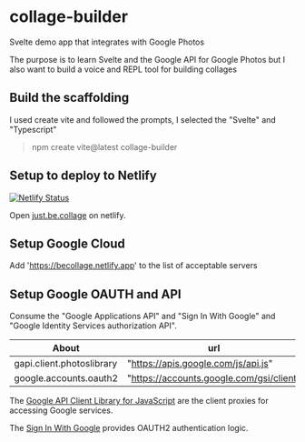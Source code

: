 # collage-builder

Svelte demo app that integrates with Google Photos

The purpose is to learn Svelte and the Google API for Google Photos but I also want to build a voice and REPL tool for building collages

## Build the scaffolding

I used create vite and followed the prompts, I selected the "Svelte" and "Typescript"
>npm create vite@latest collage-builder

## Setup to deploy to Netlify

[![Netlify Status](https://api.netlify.com/api/v1/badges/91fa781a-0ba5-44f4-ab28-cc70e3551989/deploy-status)](https://app.netlify.com/sites/becollage/deploys)

Open [just.be.collage](https://becollage.netlify.app/) on netlify.

## Setup Google Cloud

Add 'https://becollage.netlify.app' to the list of acceptable servers

## Setup Google OAUTH and API

Consume the "Google Applications API" and "Sign In With Google" and "Google Identity Services authorization API".

| About| url |
| -----| --- |
| gapi.client.photoslibrary     |"https://apis.google.com/js/api.js"|
| google.accounts.oauth2        |"https://accounts.google.com/gsi/client"|

The [Google API Client Library for JavaScript](https://github.com/google/google-api-javascript-client) are the client proxies for accessing Google services.

The [Sign In With Google](https://developers.google.com/identity/gsi/web/guides/overview) provides OAUTH2 authentication logic.
